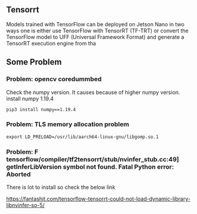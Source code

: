 ## Tensorrt

Models trained with TensorFlow can be deployed on Jetson Nano in two ways one is either use TensorFlow with TensorRT (TF-TRT) or convert the TensorFlow model to UFF (Universal Framework Format) and generate a TensorRT execution engine from tha

## Some Problem

### Problem: opencv coredummbed

Check the numpy version. It causes because of higher numpy version. install numpy 1.19.4
       
    pip3 install numpy==1.19.4


### Problem: TLS memory allocation problem

    export LD_PRELOAD=/usr/lib/aarch64-linux-gnu/libgomp.so.1


### Problem: F tensorflow/compiler/tf2tensorrt/stub/nvinfer_stub.cc:49] getInferLibVersion symbol not found. Fatal Python error: Aborted

There is lot to install so check the below link

https://fantashit.com/tensorflow-tensorrt-could-not-load-dynamic-library-libnvinfer-so-5/
